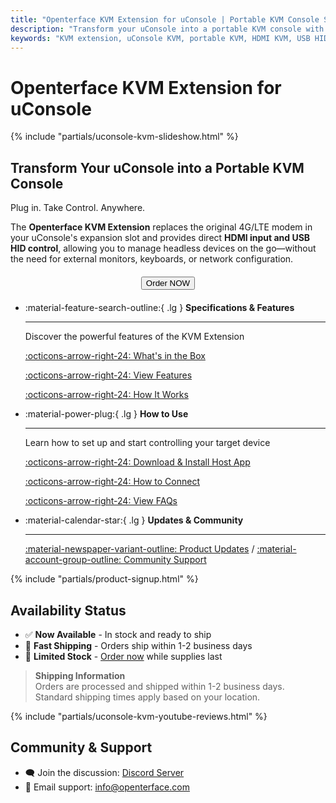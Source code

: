 ```yaml
---
title: "Openterface KVM Extension for uConsole | Portable KVM Console Solution"
description: "Transform your uConsole into a portable KVM console with this plug-and-play extension board. Direct HDMI input and USB HID control for headless device management on the go."
keywords: "KVM extension, uConsole KVM, portable KVM, HDMI KVM, USB HID control, headless control, 4G LTE replacement, uConsole expansion, mobile KVM console"
---
```


# **Openterface KVM Extension for uConsole**

{% include "partials/uconsole-kvm-slideshow.html" %}

<div class="slogan-highlight">
  <h2 class="slogan-text">Transform Your uConsole into a Portable KVM Console</h2>
  <div class="slogan-subtitle">Plug in. Take Control. Anywhere.</div>
</div>

The **Openterface KVM Extension** replaces the original 4G/LTE modem in your uConsole's expansion slot and provides direct **HDMI input and USB HID control**, allowing you to manage headless devices on the go—without the need for external monitors, keyboards, or network configuration.

<div style="text-align: center; margin: 20px 0;">
<button class="md-button" onclick="window.location.href='https://shop.techxartisan.com/products/openterface-kvm-ext-for-uconsole'"> Order NOW</button>
</div>


<div class="grid cards" markdown>

-   :material-feature-search-outline:{ .lg } __Specifications & Features__

    ---

    Discover the powerful features of the KVM Extension

    [:octicons-arrow-right-24: What's in the Box](/product/uconsole-kvm-extension/whats-in-the-box/)

    [:octicons-arrow-right-24: View Features](/product/uconsole-kvm-extension/features)

    [:octicons-arrow-right-24: How It Works](/product/uconsole-kvm-extension/how-to-connect)


-   :material-power-plug:{ .lg } __How to Use__

    ---

    Learn how to set up and start controlling your target device

    [:octicons-arrow-right-24: Download & Install Host App](/app)

    [:octicons-arrow-right-24: How to Connect](/product/uconsole-kvm-extension/how-to-connect)

    [:octicons-arrow-right-24: View FAQs](/product/uconsole-kvm-extension/faq)

</div>


<div class="grid cards" markdown>

-   :material-calendar-star:{ .lg } __Updates & Community__

    ---

    [:material-newspaper-variant-outline: Product Updates](/product/uconsole-kvm-extension/updates/) / [:material-account-group-outline: Community Support](/discord)

</div>

{% include "partials/product-signup.html" %}

## Availability Status

- ✅ **Now Available** - In stock and ready to ship
- 🚚 **Fast Shipping** - Orders ship within 1-2 business days
- 🛒 **Limited Stock** - [Order now](https://shop.techxartisan.com/products/openterface-kvm-ext-for-uconsole) while supplies last

> **Shipping Information**  
> Orders are processed and shipped within 1-2 business days.  
> Standard shipping times apply based on your location.

{% include "partials/uconsole-kvm-youtube-reviews.html" %}

## Community & Support

- 🗨️ Join the discussion: [Discord Server](https://discord.gg/ruAD9kcYbq)  
- 📧 Email support: [info@openterface.com](mailto:info@openterface.com)